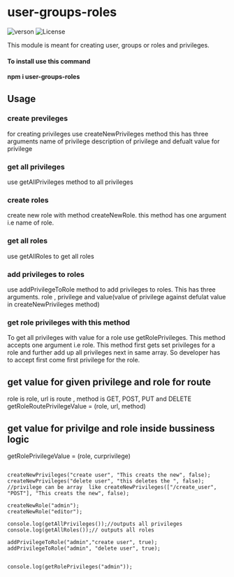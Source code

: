 # user-groups-roles
![verson](https://img.shields.io/badge/version-2.0.2-green.svg)
![License](https://img.shields.io/badge/License-MIT-yellowgreen.svg)


This module is meant for creating user, groups or roles and privileges.

#### To install use this command
**npm i user-groups-roles**

## Usage

### create previleges
for creating privileges use createNewPrivileges method this has three arguments name of privilege description of privilege and defualt value for privilege

### get all privileges
use getAllPrivileges method to all privileges

### create roles 
create new role with method createNewRole. this method has one argument i.e name of role.

### get all roles
use getAllRoles to get all roles

### add privileges to roles
use  addPrivilegeToRole method to add privileges to roles. This has three arguments. role , privilege and value(value of privilege against defulat value in createNewPrivileges method)

### get role privileges with this method 
To get all privileges with value for a role use getRolePrivileges. This method accepts one argument i.e role. This method first gets set privileges for a role and further add up all privileges next in same array. So developer has to accept first come first privilege for the role.


## get value for given privilege and role for route 
role is role, url is route , method is GET, POST, PUT and DELETE
getRoleRoutePrivilegeValue = (role, url, method)

## get value for privilge and role inside bussiness logic
getRolePrivilegeValue = (role, curprivilege)

```

createNewPrivileges("create user", "This creats the new", false);
createNewPrivileges("delete user", "this deletes the ", false);
//privilege can be array  like createNewPrivileges(["/create_user", "POST"], "This creats the new", false);

createNewRole("admin");
createNewRole("editor");

console.log(getAllPrivileges());//outputs all privileges
console.log(getAllRoles());// outputs all roles

addPrivilegeToRole("admin","create user", true);
addPrivilegeToRole("admin", "delete user", true);


console.log(getRolePrivileges("admin"));

````
